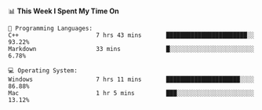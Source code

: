 
<!--START_SECTION:waka-->
📊 **This Week I Spent My Time On** 

```text
💬 Programming Languages: 
C++                      7 hrs 43 mins       ███████████████████████░░   93.22% 
Markdown                 33 mins             █░░░░░░░░░░░░░░░░░░░░░░░░   6.78%

💻 Operating System: 
Windows                  7 hrs 11 mins       █████████████████████░░░░   86.88% 
Mac                      1 hr 5 mins         ███░░░░░░░░░░░░░░░░░░░░░░   13.12%

```


<!--END_SECTION:waka-->
